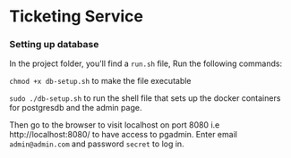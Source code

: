 # **Ticketing Service**

### **Setting up database**

In the project folder, you'll find a `run.sh` file, Run the following commands:

``chmod +x db-setup.sh`` to make the file executable

``sudo ./db-setup.sh`` to run the shell file that sets up the docker containers for postgresdb and the admin page.

Then go to the browser to visit localhost on port 8080 i.e http://localhost:8080/ to have access to pgadmin. Enter email ``admin@admin.com`` and password `secret` to log in.